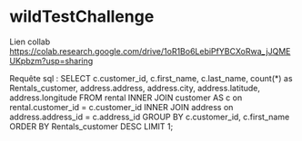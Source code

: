 # wildTestChallenge
Lien collab https://colab.research.google.com/drive/1oR1Bo6LebiPfYBCXoRwa_jJQMEUKpbzm?usp=sharing

Requête sql :
SELECT c.customer_id, c.first_name, c.last_name, count(*) as Rentals_customer, address.address, address.city, address.latitude, address.longitude
FROM rental
INNER JOIN customer AS c on rental.customer_id = c.customer_id
INNER JOIN address on address.address_id = c.address_id
GROUP BY c.customer_id, c.first_name
ORDER BY Rentals_customer DESC LIMIT 1;

